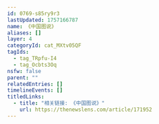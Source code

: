 ```yaml
---
id: 0769-s85ry9r3
lastUpdated: 1757166787
name: 《中国图说》
aliases: []
layer: 4
categoryId: cat_MXtv05QF
tagIds:
  - tag_TRpfu-I4
  - tag_Ocbts3Oq
nsfw: false
parent: ""
relatedEntries: []
timelineEvents: []
titledLinks:
  - title: "相关链接: 《中国图说》"
    url: https://thenewslens.com/article/171952
---
```


